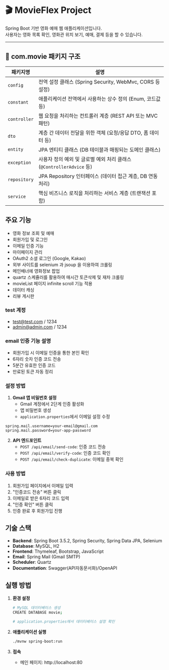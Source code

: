 # 🎬 MovieFlex Project

Spring Boot 기반 영화 예매 웹 애플리케이션입니다.  
사용자는 영화 목록 확인, 영화관 위치 보기, 예매, 결제 등을 할 수 있습니다.

---

## 📁 com.movie 패키지 구조

| 패키지명          | 설명 |
|-------------------|------|
| `config`          | 전역 설정 클래스 (Spring Security, WebMvc, CORS 등 설정) |
| `constant`        | 애플리케이션 전역에서 사용하는 상수 정의 (Enum, 코드값 등) |
| `controller`      | 웹 요청을 처리하는 컨트롤러 계층 (REST API 또는 MVC 패턴) |
| `dto`             | 계층 간 데이터 전달을 위한 객체 (요청/응답 DTO, 폼 데이터 등) |
| `entity`          | JPA 엔티티 클래스 (DB 테이블과 매핑되는 도메인 클래스) |
| `exception`       | 사용자 정의 예외 및 글로벌 예외 처리 클래스 (`@ControllerAdvice` 등) |
| `repository`      | JPA Repository 인터페이스 (데이터 접근 계층, DB 연동 처리) |
| `service`         | 핵심 비즈니스 로직을 처리하는 서비스 계층 (트랜잭션 포함) |

## 주요 기능

- 영화 정보 조회 및 예매
- 회원가입 및 로그인
- 이메일 인증 기능
- 마이페이지 관리
- OAuth2 소셜 로그인 (Google, Kakao)
- 외부 사이트를 selenium 과 jsoup 을 이용하여 크롤링
- 메인배너에 영화정보 팝업
- quartz 스케쥴러를 활용하여 매시간 토큰삭제 및 재차 크롤링
- movieList 페이지 infinite scroll 기능 적용
- 데이터 캐싱
- 리뷰 게시판

### test 계정
- test@test.com / 1234
- admin@admin.com / 1234

### email 인증 기능 설명
- 회원가입 시 이메일 인증을 통한 본인 확인
- 6자리 숫자 인증 코드 전송
- 5분간 유효한 인증 코드
- 만료된 토큰 자동 정리

### 설정 방법

1. **Gmail 앱 비밀번호 설정**
   - Gmail 계정에서 2단계 인증 활성화
   - 앱 비밀번호 생성
   - `application.properties`에서 이메일 설정 수정

```properties
spring.mail.username=your-email@gmail.com
spring.mail.password=your-app-password
```

2. **API 엔드포인트**
   - `POST /api/email/send-code`: 인증 코드 전송
   - `POST /api/email/verify-code`: 인증 코드 확인
   - `POST /api/email/check-duplicate`: 이메일 중복 확인

### 사용 방법

1. 회원가입 페이지에서 이메일 입력
2. "인증코드 전송" 버튼 클릭
3. 이메일로 받은 6자리 코드 입력
4. "인증 확인" 버튼 클릭
5. 인증 완료 후 회원가입 진행

## 기술 스택

- **Backend**: Spring Boot 3.5.2, Spring Security, Spring Data JPA, Selenium
- **Database**: MySQL, H2
- **Frontend**: Thymeleaf, Bootstrap, JavaScript
- **Email**: Spring Mail (Gmail SMTP)
- **Scheduler**: Quartz
- **Documentation**: Swagger(API자동문서화)/OpenAPI

## 실행 방법

1. **환경 설정**
   ```bash
   # MySQL 데이터베이스 생성
   CREATE DATABASE movie;
   
   # application.properties에서 데이터베이스 설정 확인
   ```

2. **애플리케이션 실행**
   ```bash
   ./mvnw spring-boot:run
   ```

3. **접속**
   - 메인 페이지: http://localhost:80


